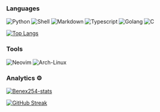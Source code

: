 
### Languages

![Python](https://img.shields.io/badge/-Python-05122A?style=flat&logo=python) 
![Shell](https://img.shields.io/badge/Shell-05122A?style=flat&logo=gnu-bash&logoColor=white)
![Markdown](https://img.shields.io/badge/-Markdown-05122A?style=flat&logo=markdown)
![Typescript](https://img.shields.io/badge/Typescript-05122A?style=flat&logo=typescript)
![Golang](https://img.shields.io/badge/-Golang-05122A?style=flat&logo=go)
![C](https://img.shields.io/badge/--05122A?style=flat&logo=c)

[![Top Langs](https://github-readme-stats.vercel.app/api/top-langs/?username=Benex254&show_icons=true&theme=radical&layout=compact&langs_count=8)](https://github.com/anuraghazra/github-readme-stats)

### Tools

![Neovim](https://img.shields.io/badge/-Neovim-05122A?style=flat&logo=neovim)
![Arch-Linux](https://img.shields.io/badge/-ArchLinux-05122A?style=flat&logo=archlinux)


### Analytics ⚙️

[![Benex254-stats](https://github-readme-stats.vercel.app/api?username=Benex254&show_icons=true&theme=radical)](https://github.com/anuraghazra/github-readme-stats)


[![GitHub Streak](https://github-readme-streak-stats.herokuapp.com?user=Benex254&theme=radical&hide_border=false)](https://git.io/streak-stats)



